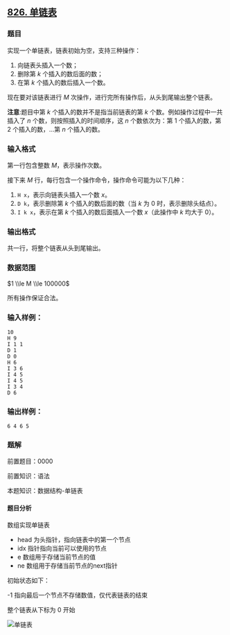 

## [826\. 单链表](https://www.acwing.com/problem/content/828/)

### 题目

实现一个单链表，链表初始为空，支持三种操作：

1. 向链表头插入一个数；
2. 删除第 $k$ 个插入的数后面的数；
3. 在第 $k$ 个插入的数后插入一个数。

现在要对该链表进行 $M$ 次操作，进行完所有操作后，从头到尾输出整个链表。

**注意**:题目中第 $k$ 个插入的数并不是指当前链表的第 $k$ 个数。例如操作过程中一共插入了 $n$ 个数，则按照插入的时间顺序，这 $n$ 个数依次为：第 $1$ 个插入的数，第 $2$ 个插入的数，…第 $n$ 个插入的数。

### 输入格式

第一行包含整数 $M$，表示操作次数。

接下来 $M$ 行，每行包含一个操作命令，操作命令可能为以下几种：

1. `H x`，表示向链表头插入一个数 $x$。
2. `D k`，表示删除第 $k$ 个插入的数后面的数（当 $k$ 为 $0$ 时，表示删除头结点）。
3. `I k x`，表示在第 $k$ 个插入的数后面插入一个数 $x$（此操作中 $k$ 均大于 $0$）。

### 输出格式

共一行，将整个链表从头到尾输出。

### 数据范围

$1 \\le M \\le 100000$

所有操作保证合法。

### 输入样例：

```
10
H 9
I 1 1
D 1
D 0
H 6
I 3 6
I 4 5
I 4 5
I 3 4
D 6
```

### 输出样例：

```
6 4 6 5
```

### 题解

前置题目：0000

前置知识：语法

本题知识：数据结构-单链表

#### 题目分析

数组实现单链表

* head 为头指针，指向链表中的第一个节点
* idx 指针指向当前可以使用的节点 
* e 数组用于存储当前节点的值
* ne 数组用于存储当前节点的next指针

初始状态如下：

-1 指向最后一个节点不存储数值，仅代表链表的结束

整个链表从下标为 0 开始

 ![单链表](https://gitee.com/luxcgo/imgs4md/raw/master/img/%E5%8D%95%E9%93%BE%E8%A1%A8.png)
